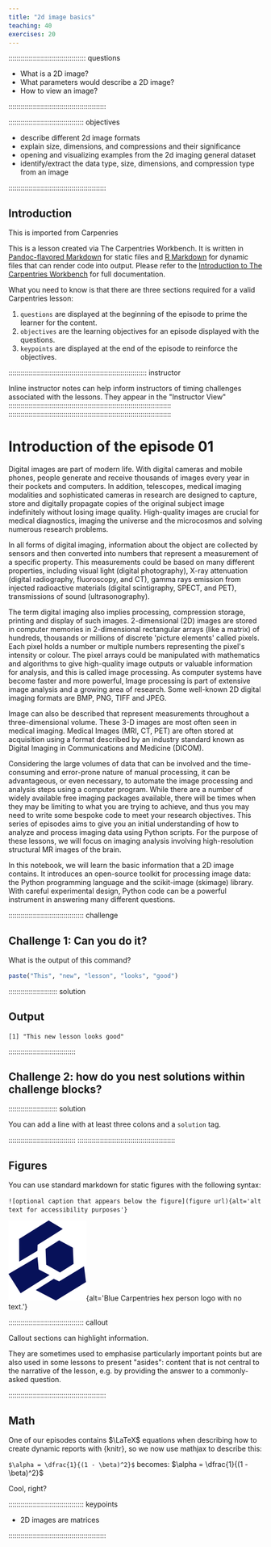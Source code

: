 ```yaml
---
title: "2d image basics"
teaching: 40
exercises: 20
---
```


:::::::::::::::::::::::::::::::::::::: questions 

- What is a 2D image?
- What parameters would describe a 2D image?
- How to view an image?

::::::::::::::::::::::::::::::::::::::::::::::::

::::::::::::::::::::::::::::::::::::: objectives

- describe different 2d image formats
- explain size, dimensions, and compressions and their significance
- opening and visualizing examples from the 2d imaging general dataset
- identify/extract the data type, size, dimensions, and compression type from an image

::::::::::::::::::::::::::::::::::::::::::::::::

## Introduction 

This is imported from Carpenries 

This is a lesson created via The Carpentries Workbench. It is written in
[Pandoc-flavored Markdown](https://pandoc.org/MANUAL.html) for static files and
[R Markdown][r-markdown] for dynamic files that can render code into output. 
Please refer to the [Introduction to The Carpentries 
Workbench](https://carpentries.github.io/sandpaper-docs/) for full documentation.

What you need to know is that there are three sections required for a valid
Carpentries lesson:

 1. `questions` are displayed at the beginning of the episode to prime the
    learner for the content.
 2. `objectives` are the learning objectives for an episode displayed with
    the questions.
 3. `keypoints` are displayed at the end of the episode to reinforce the
    objectives.

:::::::::::::::::::::::::::::::::::::::::::::::::::::::::::::::::::: instructor

Inline instructor notes can help inform instructors of timing challenges
associated with the lessons. They appear in the "Instructor View"
::::::::::::::::::::::::::::::::::::::::::::::::::::::::::::::::::::::::::::::::
::::::::::::::::::::::::::::::::::::::::::::::::::::::::::::::::::::::::::::::::

# Introduction of the episode 01

Digital images are part of modern life. With digital cameras and mobile phones, people generate and receive thousands of images every year in their pockets and computers. In addition, telescopes, medical imaging modalities and sophisticated cameras in research are designed to capture, store and digitally propagate copies of the original subject image indefinitely without losing image quality. High-quality images are crucial for medical diagnostics, imaging the universe and the microcosmos and solving numerous research problems.

 In all forms of digital imaging, information about the object are collected by sensors and then converted into numbers that represent a measurement of a specific property. This measurements could be based on many different properties, including visual light (digital photography), X-ray attenuation (digital radiography, fluoroscopy, and CT), gamma rays emission from injected radioactive materials (digital scintigraphy, SPECT, and PET), transmissions of sound (ultrasonography).
 
The term digital imaging also implies processing, compression storage, printing and display of such images. 
2-dimensional (2D) images are stored in computer memories in 2-dimensional rectangular arrays (like a matrix) of hundreds, thousands or millions of discrete 'picture elements' called pixels. Each pixel holds a number or multiple numbers representing the pixel's intensity or colour. The pixel arrays could be manipulated with mathematics and algorithms to give high-quality image outputs or valuable information for analysis, and this is called image processing. As computer systems have become faster and more powerful, Image processing is part of extensive image analysis and a growing area of research. Some well-known 2D digital imaging formats are BMP, PNG, TIFF and JPEG.


Image can also be described that represent measurements throughout a three-dimensional volume. These 3-D images are most often seen in medical imaging. Medical Images (MRI, CT, PET) are often stored at acquisition using a format described by an industry standard known as Digital Imaging in Communications and Medicine (DICOM). 


Considering the large volumes of data that can be involved and the time-consuming and error-prone nature of manual processing, it can be advantageous, or even necessary, to automate the image processing and analysis steps using a computer program. While there are a number of widely available free imaging packages available, there will be times when they may be limiting to what you are trying to achieve, and thus you may need to write some bespoke code to meet your research objectives. This series of episodes aims to give you an initial understanding of how to analyze and process imaging data using Python scripts. For the purpose of these lessons, we will focus on imaging analysis involving high-resolution structural MR images of the brain.

In this notebook, we will learn the basic information that a 2D image contains. It introduces an open-source toolkit for processing image data: the Python programming language and the scikit-image (skimage) library. With careful experimental design, Python code can be a powerful instrument in answering many different questions.

::::::::::::::::::::::::::::::::::::: challenge 

## Challenge 1: Can you do it?

What is the output of this command?

```r
paste("This", "new", "lesson", "looks", "good")
```

:::::::::::::::::::::::: solution 

## Output
 
```output
[1] "This new lesson looks good"
```

:::::::::::::::::::::::::::::::::


## Challenge 2: how do you nest solutions within challenge blocks?

:::::::::::::::::::::::: solution 

You can add a line with at least three colons and a `solution` tag.

:::::::::::::::::::::::::::::::::
::::::::::::::::::::::::::::::::::::::::::::::::

## Figures

You can use standard markdown for static figures with the following syntax:

`![optional caption that appears below the figure](figure url){alt='alt text for
accessibility purposes'}`

![You belong in The Carpentries!](https://raw.githubusercontent.com/carpentries/logo/master/Badge_Carpentries.svg){alt='Blue Carpentries hex person logo with no text.'}

::::::::::::::::::::::::::::::::::::: callout

Callout sections can highlight information.

They are sometimes used to emphasise particularly important points
but are also used in some lessons to present "asides": 
content that is not central to the narrative of the lesson,
e.g. by providing the answer to a commonly-asked question.

::::::::::::::::::::::::::::::::::::::::::::::::


## Math

One of our episodes contains $\LaTeX$ equations when describing how to create
dynamic reports with {knitr}, so we now use mathjax to describe this:

`$\alpha = \dfrac{1}{(1 - \beta)^2}$` becomes: $\alpha = \dfrac{1}{(1 - \beta)^2}$

Cool, right?

::::::::::::::::::::::::::::::::::::: keypoints 

- 2D images are matrices 

::::::::::::::::::::::::::::::::::::::::::::::::

[r-markdown]: https://rmarkdown.rstudio.com/
